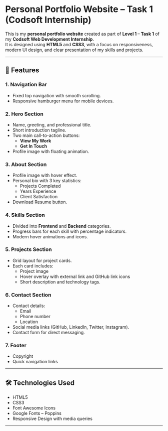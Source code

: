 # Personal Portfolio Website – Task 1 (Codsoft Internship)

This is my **personal portfolio website** created as part of **Level 1 – Task 1** of my **Codsoft Web Development Internship**.  
It is designed using **HTML5** and **CSS3**, with a focus on responsiveness, modern UI design, and clear presentation of my skills and projects.

---

## 📌 Features

### **1. Navigation Bar**
- Fixed top navigation with smooth scrolling.
- Responsive hamburger menu for mobile devices.

### **2. Hero Section**
- Name, greeting, and professional title.
- Short introduction tagline.
- Two main call-to-action buttons:
  - **View My Work**
  - **Get In Touch**
- Profile image with floating animation.

### **3. About Section**
- Profile image with hover effect.
- Personal bio with 3 key statistics:
  - Projects Completed
  - Years Experience
  - Client Satisfaction
- Download Resume button.

### **4. Skills Section**
- Divided into **Frontend** and **Backend** categories.
- Progress bars for each skill with percentage indicators.
- Modern hover animations and icons.

### **5. Projects Section**
- Grid layout for project cards.
- Each card includes:
  - Project image
  - Hover overlay with external link and GitHub link icons
  - Short description and technology tags.

### **6. Contact Section**
- Contact details:
  - Email
  - Phone number
  - Location
- Social media links (GitHub, LinkedIn, Twitter, Instagram).
- Contact form for direct messaging.

### **7. Footer**
- Copyright
- Quick navigation links

---

## 🛠 Technologies Used
- HTML5
- CSS3
- Font Awesome Icons
- Google Fonts – Poppins
- Responsive Design with media queries

---


